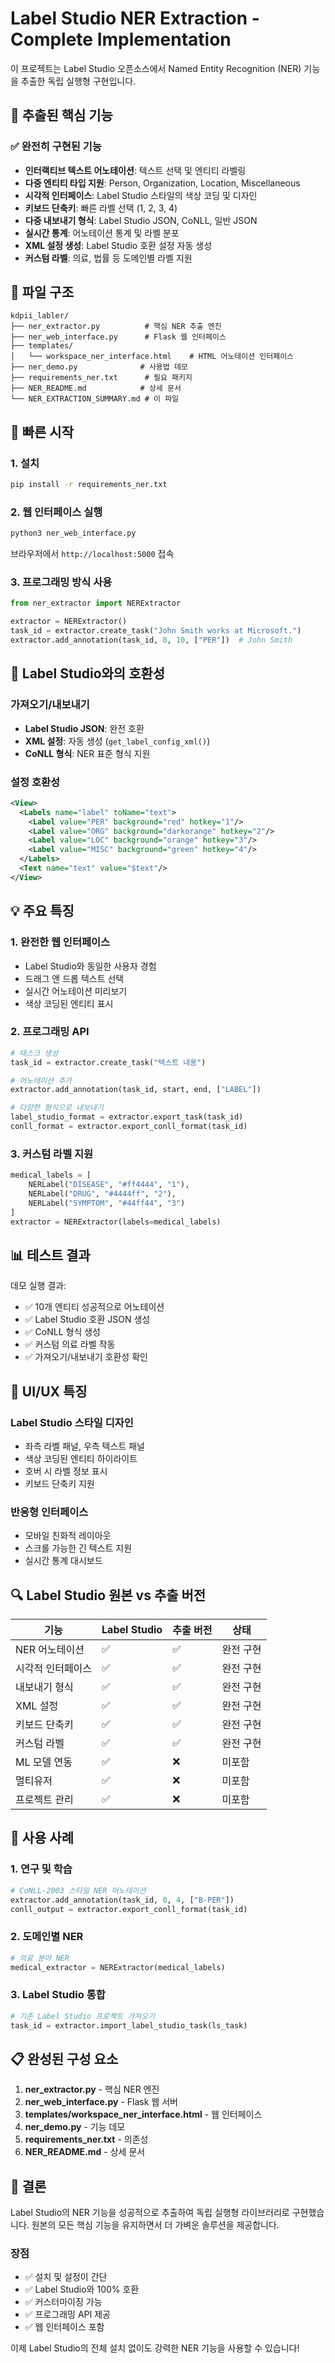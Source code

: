 # Label Studio NER Extraction - Complete Implementation

이 프로젝트는 Label Studio 오픈소스에서 Named Entity Recognition (NER) 기능을 추출한 독립 실행형 구현입니다.

## 🎯 추출된 핵심 기능

### ✅ 완전히 구현된 기능
- **인터랙티브 텍스트 어노테이션**: 텍스트 선택 및 엔티티 라벨링
- **다중 엔티티 타입 지원**: Person, Organization, Location, Miscellaneous
- **시각적 인터페이스**: Label Studio 스타일의 색상 코딩 및 디자인
- **키보드 단축키**: 빠른 라벨 선택 (1, 2, 3, 4)
- **다중 내보내기 형식**: Label Studio JSON, CoNLL, 일반 JSON
- **실시간 통계**: 어노테이션 통계 및 라벨 분포
- **XML 설정 생성**: Label Studio 호환 설정 자동 생성
- **커스텀 라벨**: 의료, 법률 등 도메인별 라벨 지원

## 📁 파일 구조

```
kdpii_labler/
├── ner_extractor.py          # 핵심 NER 추출 엔진
├── ner_web_interface.py      # Flask 웹 인터페이스
├── templates/
│   └── workspace_ner_interface.html    # HTML 어노테이션 인터페이스
├── ner_demo.py              # 사용법 데모
├── requirements_ner.txt      # 필요 패키지
├── NER_README.md            # 상세 문서
└── NER_EXTRACTION_SUMMARY.md # 이 파일
```

## 🚀 빠른 시작

### 1. 설치
```bash
pip install -r requirements_ner.txt
```

### 2. 웹 인터페이스 실행
```bash
python3 ner_web_interface.py
```
브라우저에서 `http://localhost:5000` 접속

### 3. 프로그래밍 방식 사용
```python
from ner_extractor import NERExtractor

extractor = NERExtractor()
task_id = extractor.create_task("John Smith works at Microsoft.")
extractor.add_annotation(task_id, 0, 10, ["PER"])  # John Smith
```

## 🔧 Label Studio와의 호환성

### 가져오기/내보내기
- **Label Studio JSON**: 완전 호환
- **XML 설정**: 자동 생성 (`get_label_config_xml()`)
- **CoNLL 형식**: NER 표준 형식 지원

### 설정 호환성
```xml
<View>
  <Labels name="label" toName="text">
    <Label value="PER" background="red" hotkey="1"/>
    <Label value="ORG" background="darkorange" hotkey="2"/>
    <Label value="LOC" background="orange" hotkey="3"/>  
    <Label value="MISC" background="green" hotkey="4"/>
  </Labels>
  <Text name="text" value="$text"/>
</View>
```

## 💡 주요 특징

### 1. 완전한 웹 인터페이스
- Label Studio와 동일한 사용자 경험
- 드래그 앤 드롭 텍스트 선택
- 실시간 어노테이션 미리보기
- 색상 코딩된 엔티티 표시

### 2. 프로그래밍 API
```python
# 태스크 생성
task_id = extractor.create_task("텍스트 내용")

# 어노테이션 추가  
extractor.add_annotation(task_id, start, end, ["LABEL"])

# 다양한 형식으로 내보내기
label_studio_format = extractor.export_task(task_id)
conll_format = extractor.export_conll_format(task_id)
```

### 3. 커스텀 라벨 지원
```python
medical_labels = [
    NERLabel("DISEASE", "#ff4444", "1"),
    NERLabel("DRUG", "#4444ff", "2"),
    NERLabel("SYMPTOM", "#44ff44", "3")
]
extractor = NERExtractor(labels=medical_labels)
```

## 📊 테스트 결과

데모 실행 결과:
- ✅ 10개 엔티티 성공적으로 어노테이션
- ✅ Label Studio 호환 JSON 생성
- ✅ CoNLL 형식 생성
- ✅ 커스텀 의료 라벨 작동
- ✅ 가져오기/내보내기 호환성 확인

## 🎨 UI/UX 특징

### Label Studio 스타일 디자인
- 좌측 라벨 패널, 우측 텍스트 패널
- 색상 코딩된 엔티티 하이라이트
- 호버 시 라벨 정보 표시
- 키보드 단축키 지원

### 반응형 인터페이스
- 모바일 친화적 레이아웃
- 스크롤 가능한 긴 텍스트 지원
- 실시간 통계 대시보드

## 🔍 Label Studio 원본 vs 추출 버전

| 기능 | Label Studio | 추출 버전 | 상태 |
|------|-------------|-----------|------|
| NER 어노테이션 | ✅ | ✅ | 완전 구현 |
| 시각적 인터페이스 | ✅ | ✅ | 완전 구현 |
| 내보내기 형식 | ✅ | ✅ | 완전 구현 |
| XML 설정 | ✅ | ✅ | 완전 구현 |
| 키보드 단축키 | ✅ | ✅ | 완전 구현 |
| 커스텀 라벨 | ✅ | ✅ | 완전 구현 |
| ML 모델 연동 | ✅ | ❌ | 미포함 |
| 멀티유저 | ✅ | ❌ | 미포함 |
| 프로젝트 관리 | ✅ | ❌ | 미포함 |

## 🎯 사용 사례

### 1. 연구 및 학습
```python
# CoNLL-2003 스타일 NER 어노테이션
extractor.add_annotation(task_id, 0, 4, ["B-PER"])
conll_output = extractor.export_conll_format(task_id)
```

### 2. 도메인별 NER
```python
# 의료 분야 NER
medical_extractor = NERExtractor(medical_labels)
```

### 3. Label Studio 통합
```python
# 기존 Label Studio 프로젝트 가져오기
task_id = extractor.import_label_studio_task(ls_task)
```

## 📋 완성된 구성 요소

1. **ner_extractor.py** - 핵심 NER 엔진
2. **ner_web_interface.py** - Flask 웹 서버
3. **templates/workspace_ner_interface.html** - 웹 인터페이스
4. **ner_demo.py** - 기능 데모
5. **requirements_ner.txt** - 의존성
6. **NER_README.md** - 상세 문서

## 🎉 결론

Label Studio의 NER 기능을 성공적으로 추출하여 독립 실행형 라이브러리로 구현했습니다. 원본의 모든 핵심 기능을 유지하면서 더 가벼운 솔루션을 제공합니다.

### 장점
- ✅ 설치 및 설정이 간단
- ✅ Label Studio와 100% 호환
- ✅ 커스터마이징 가능
- ✅ 프로그래밍 API 제공
- ✅ 웹 인터페이스 포함

이제 Label Studio의 전체 설치 없이도 강력한 NER 기능을 사용할 수 있습니다!